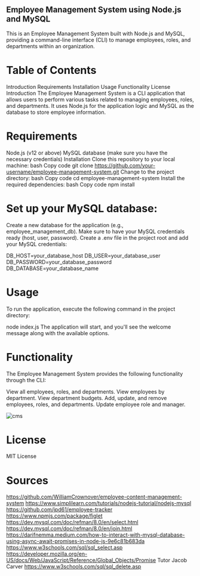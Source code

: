 ## Employee Management System using Node.js and MySQL
This is an Employee Management System built with Node.js and MySQL, providing a command-line interface (CLI) to manage employees, roles, and departments within an organization.

# Table of Contents
Introduction
Requirements
Installation
Usage
Functionality
License
Introduction
The Employee Management System is a CLI application that allows users to perform various tasks related to managing employees, roles, and departments. It uses Node.js for the application logic and MySQL as the database to store employee information.

# Requirements
Node.js (v12 or above)
MySQL database (make sure you have the necessary credentials)
Installation
Clone this repository to your local machine:
bash
Copy code
git clone https://github.com/your-username/employee-management-system.git
Change to the project directory:
bash
Copy code
cd employee-management-system
Install the required dependencies:
bash
Copy code
npm install

# Set up your MySQL database:

Create a new database for the application (e.g., employee_management_db).
Make sure to have your MySQL credentials ready (host, user, password).
Create a .env file in the project root and add your MySQL credentials:


DB_HOST=your_database_host
DB_USER=your_database_user
DB_PASSWORD=your_database_password
DB_DATABASE=your_database_name

# Usage
To run the application, execute the following command in the project directory:

node index.js
The application will start, and you'll see the welcome message along with the available options.

# Functionality
The Employee Management System provides the following functionality through the CLI:

View all employees, roles, and departments.
View employees by department.
View department budgets.
Add, update, and remove employees, roles, and departments.
Update employee role and manager.


![cms](https://github.com/SnubStumpy2007/CMS/assets/25469843/cf0cf9a3-be6a-42e3-8d3d-619cab4f006a)

# License
MIT License

# Sources
https://github.com/WilliamCrownover/employee-content-management-system
https://www.simplilearn.com/tutorials/nodejs-tutorial/nodejs-mysql
https://github.com/jpd61/employee-tracker
https://www.npmjs.com/package/figlet
https://dev.mysql.com/doc/refman/8.0/en/select.html
https://dev.mysql.com/doc/refman/8.0/en/join.html
https://darifnemma.medium.com/how-to-interact-with-mysql-database-using-async-await-promises-in-node-js-9e6c81b683da
https://www.w3schools.com/sql/sql_select.asp
https://developer.mozilla.org/en-US/docs/Web/JavaScript/Reference/Global_Objects/Promise
Tutor Jacob Carver
https://www.w3schools.com/sql/sql_delete.asp